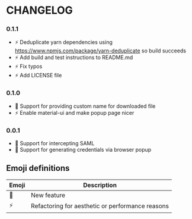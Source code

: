 # CHANGELOG

### 0.1.1
* :zap: Deduplicate yarn dependencies using https://www.npmjs.com/package/yarn-deduplicate so build succeeds
* :zap: Add build and test instructions to README.md
* :zap: Fix typos
* :zap: Add LICENSE file

### 0.1.0
* :star2: Support for providing custom name for downloaded file
* :zap: Enable material-ui and make popup page nicer

### 0.0.1
* :star2: Support for intercepting SAML
* :star2: Support for generating credentials via browser popup

## Emoji definitions

| Emoji | Description |
| --- | --- |
| :star2: | New feature |
| :zap: | Refactoring for aesthetic or performance reasons |
